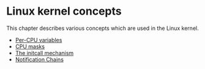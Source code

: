 # Linux kernel concepts

This chapter describes various concepts which are used in the Linux kernel.

* [Per-CPU variables](linux-cpu-1.md)
* [CPU masks](linux-cpu-2.md)
* [The initcall mechanism](linux-cpu-3.md)
* [Notification Chains](linux-cpu-4.md)